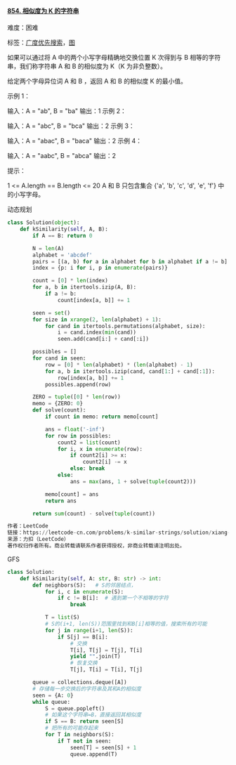 #### [854. 相似度为 K 的字符串](https://leetcode-cn.com/problems/k-similar-strings/)

难度：困难

标签：[广度优先搜索](../Topic/广度优先搜索.md)，[图](../Topic/图.md)

如果可以通过将 A 中的两个小写字母精确地交换位置 K 次得到与 B 相等的字符串，我们称字符串 A 和 B 的相似度为 K（K 为非负整数）。

给定两个字母异位词 A 和 B ，返回 A 和 B 的相似度 K 的最小值。

 

示例 1：

输入：A = "ab", B = "ba"
输出：1
示例 2：

输入：A = "abc", B = "bca"
输出：2
示例 3：

输入：A = "abac", B = "baca"
输出：2
示例 4：

输入：A = "aabc", B = "abca"
输出：2


提示：

1 <= A.length == B.length <= 20
A 和 B 只包含集合 {'a', 'b', 'c', 'd', 'e', 'f'} 中的小写字母。

动态规划

```python
class Solution(object):
    def kSimilarity(self, A, B):
        if A == B: return 0

        N = len(A)
        alphabet = 'abcdef'
        pairs = [(a, b) for a in alphabet for b in alphabet if a != b]
        index = {p: i for i, p in enumerate(pairs)}

        count = [0] * len(index)
        for a, b in itertools.izip(A, B):
            if a != b:
                count[index[a, b]] += 1

        seen = set()
        for size in xrange(2, len(alphabet) + 1):
            for cand in itertools.permutations(alphabet, size):
                i = cand.index(min(cand))
                seen.add(cand[i:] + cand[:i])

        possibles = []
        for cand in seen:
            row = [0] * len(alphabet) * (len(alphabet) - 1)
            for a, b in itertools.izip(cand, cand[1:] + cand[:1]):
                row[index[a, b]] += 1
            possibles.append(row)

        ZERO = tuple([0] * len(row))
        memo = {ZERO: 0}
        def solve(count):
            if count in memo: return memo[count]

            ans = float('-inf')
            for row in possibles:
                count2 = list(count)
                for i, x in enumerate(row):
                    if count2[i] >= x:
                        count2[i] -= x
                    else: break
                else:
                    ans = max(ans, 1 + solve(tuple(count2)))

            memo[count] = ans
            return ans

        return sum(count) - solve(tuple(count))

作者：LeetCode
链接：https://leetcode-cn.com/problems/k-similar-strings/solution/xiang-si-du-wei-k-de-zi-fu-chuan-by-leetcode/
来源：力扣（LeetCode）
著作权归作者所有。商业转载请联系作者获得授权，非商业转载请注明出处。
```



GFS

```python
class Solution:
    def kSimilarity(self, A: str, B: str) -> int:
        def neighbors(S):   # S的邻居结点，
            for i, c in enumerate(S):
                if c != B[i]:  # 遇到第一个不相等的字符
                    break

            T = list(S)
            # S的(i+1, len(S))范围里找到和B[i]相等的值，搜索所有的可能
            for j in range(i+1, len(S)):
                if S[j] == B[i]:
                    # 交换
                    T[i], T[j] = T[j], T[i]
                    yield "".join(T)
                    # 恢复交换
                    T[j], T[i] = T[i], T[j]

        queue = collections.deque([A])
        # 存储每一步交换后的字符串及其和A的相似度
        seen = {A: 0}
        while queue:
            S = queue.popleft()
            # 如果这个字符串=B，直接返回其相似度
            if S == B: return seen[S]
            # 把所有的可能存起来
            for T in neighbors(S):
                if T not in seen:
                    seen[T] = seen[S] + 1
                    queue.append(T)
```

